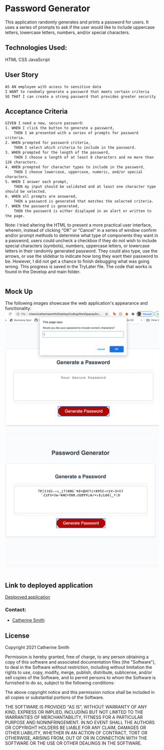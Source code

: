 # Password Generator
This application randomly generates and prints a password for users. It uses a series of prompts to ask if the user would like to include uppercase letters, lowercase letters, numbers, and/or special characters.

## Technologies Used:
HTML
CSS
JavaScript

## User Story

```
AS AN employee with access to sensitive data
I WANT to randomly generate a password that meets certain criteria
SO THAT I can create a strong password that provides greater security
```

## Acceptance Criteria

```
GIVEN I need a new, secure password:
1. WHEN I click the button to generate a password,
    THEN I am presented with a series of prompts for password criteria.
2. WHEN prompted for password criteria,
    THEN I select which criteria to include in the password.
3. WHEN prompted for the length of the password, 
    THEN I choose a length of at least 8 characters and no more than 128 characters.
4. WHEN prompted for character types to include in the password,
    THEN I choose lowercase, uppercase, numeric, and/or special characters.
5. WHEN I answer each prompt,
    THEN my input should be validated and at least one character type should be selected.
6. WHEN all prompts are answered,
    THEN a password is generated that matches the selected criteria.
7. WHEN the password is generated,
    THEN the password is either displayed in an alert or written to the page.
```
Note: I tried altering the HTML to present a more practical user interface, wherein, instead of clicking “OK” or “Cancel” in a series of window confirm and/or prompt methods to determine what type of components they want in a password, users could uncheck a checkbox if they do not wish to include special characters (symbols), numbers, uppercase letters, or lowercase letters in their randomly generated password. They could also type, use the arrows, or use the slidebar to indicate how long they want their password to be.  However, I did not get a chance to finish debugging what was going wrong. This progress is saved in the TryLater file.  The code that works is found in the Develop and main folder.

```
```
## Mock Up

The following images showcase the web application's appearance and functionality:
![screenshot](./images/Screenshot1.png)
![screenshot](images/Screenshot6.png)

```
```

## Link to deployed application
[Deplpoyed application](https://crsmith01.github.io/homework-3-password-generator/)


### Contact:
* [Catherine Smith](https://github.com/crsmith01)


## License
 
Copyright 2021 Catherine Smith

Permission is hereby granted, free of charge, to any person obtaining a copy of this software and associated documentation files (the "Software"), to deal in the Software without restriction, including without limitation the rights to use, copy, modify, merge, publish, distribute, sublicense, and/or sell copies of the Software, and to permit persons to whom the Software is furnished to do so, subject to the following conditions:

The above copyright notice and this permission notice shall be included in all copies or substantial portions of the Software.

THE SOFTWARE IS PROVIDED "AS IS", WITHOUT WARRANTY OF ANY KIND, EXPRESS OR IMPLIED, INCLUDING BUT NOT LIMITED TO THE WARRANTIES OF MERCHANTABILITY, FITNESS FOR A PARTICULAR PURPOSE AND NONINFRINGEMENT. IN NO EVENT SHALL THE AUTHORS OR COPYRIGHT HOLDERS BE LIABLE FOR ANY CLAIM, DAMAGES OR OTHER LIABILITY, WHETHER IN AN ACTION OF CONTRACT, TORT OR OTHERWISE, ARISING FROM, OUT OF OR IN CONNECTION WITH THE SOFTWARE OR THE USE OR OTHER DEALINGS IN THE SOFTWARE.